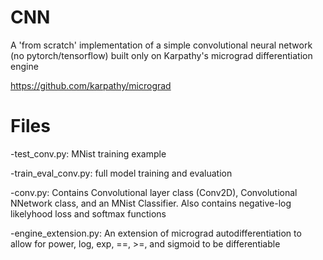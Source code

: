 <h1>CNN</h1>
A 'from scratch' implementation of a simple convolutional neural network (no pytorch/tensorflow) built only on Karpathy's micrograd differentiation engine

https://github.com/karpathy/micrograd

<h1>Files</h1>

-test_conv.py: MNist training example

-train_eval_conv.py: full model training and evaluation

-conv.py: Contains Convolutional layer class (Conv2D), Convolutional NNetwork class, and an MNist Classifier. 
Also contains negative-log likelyhood loss and softmax functions

-engine_extension.py: An extension of micrograd autodifferentiation to allow for power, log, exp, ==, >=, and sigmoid to be differentiable
